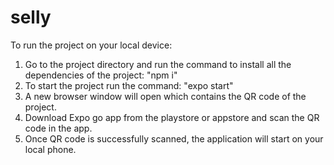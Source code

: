 # selly

To run the project on your local device:
1. Go to the project directory and run the command to install all the dependencies of the project: "npm i" 
2. To start the project run the command: "expo start"
3. A new browser window will open which contains the QR code of the project.
4. Download Expo go app from the playstore or appstore and scan the QR code in the app.
5. Once QR code is successfully scanned, the application will start on your local phone.
